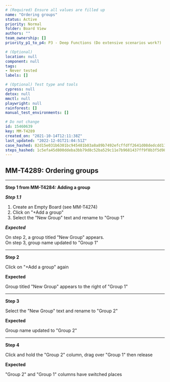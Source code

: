 ```yaml
---
# (Required) Ensure all values are filled up
name: "Ordering groups"
status: Active
priority: Normal
folder: Board View
authors: ""
team_ownership: []
priority_p1_to_p4: P3 - Deep Functions (Do extensive scenarios work?)

# (Optional)
location: null
component: null
tags: 
- Never tested
labels: []

# (Optional) Test type and tools
cypress: null
detox: null
mmctl: null
playwright: null
rainforest: []
manual_test_environments: []

# Do not change
id: 15460639
key: MM-T4289
created_on: "2021-10-14T12:11:38Z"
last_updated: "2022-12-01T21:04:51Z"
case_hashed: 82d15e031b6301bc945481b03a8a89b7492efcffdff2641d08dedcdd116f2e32872fdc4c5016ebda2ab5fbfb9d960776
steps_hashed: 1c5efa45d800ddeba3bb79d8c52ba529c11e7b9681437ff9f8b3f5d982badd7227a58c5308ca134210eefa2372df7aeb
---
```


<!-- (Auto-generated) Based on frontmatter's "key" and "name" -->

## MM-T4289: Ordering groups

---

**Step 1 from MM-T4284: Adding a group**

<!-- (Auto-generated) Note: Step 1.1 should not be updated here. Instead, modify directly to the referenced MM-T4284 test case. -->

_**Step 1.1**_

1. Create an Empty Board (see MM-T4274)
2. Click on "+Add a group"
3. Select the "New Group" text and rename to "Group 1"

_**Expected**_

On step 2, a group titled "New Group" appears.\
On step 3, group name updated to "Group 1"

---

**Step 2**

Click on "+Add a group" again

**Expected**

Group titled "New Group" appears to the right of "Group 1"

---

**Step 3**

Select the "New Group" text and rename to "Group 2"

**Expected**

Group name updated to "Group 2"

---

**Step 4**

Click and hold the "Group 2" column, drag over "Group 1" then release

**Expected**

"Group 2" and "Group 1" columns have switched places
